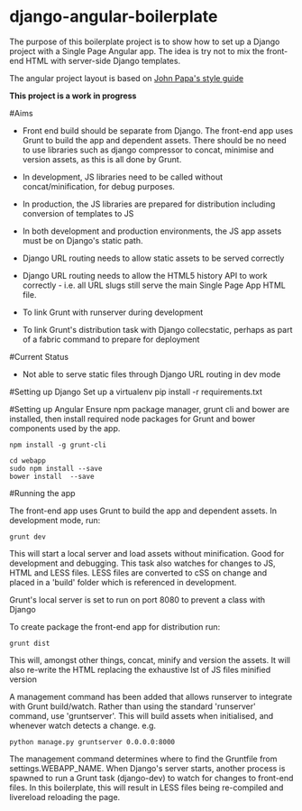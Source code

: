 django-angular-boilerplate
==========================

The purpose of this boilerplate project is to show how to set up a Django project with a Single Page Angular app. 
The idea is try not to mix the front-end HTML with server-side Django templates.


The angular project layout is based on [John Papa's style guide](https://github.com/johnpapa/angularjs-styleguide)

**This project is a work in progress**

#Aims
* Front end build should be separate from Django. The front-end app uses Grunt to build the app and dependent assets.
There should be no need to use libraries such as django compressor to concat, minimise and version assets, 
as this is all done by Grunt.

* In development, JS libraries need to be called without concat/minification, for debug purposes.

* In production, the JS libraries are prepared for distribution including conversion of templates to JS

* In both development and production environments, the JS app assets must be on Django's static path.

* Django URL routing needs to allow static assets to be served correctly

* Django URL routing needs to allow the HTML5 history API to work correctly - 
i.e. all URL slugs still serve the main Single Page App HTML file.

* To link Grunt with runserver during development

* To link Grunt's distribution task with Django collecstatic, perhaps as part of a fabric command to prepare for
deployment

#Current Status
* Not able to serve static files through Django URL routing in dev mode


#Setting up Django
Set up a virtualenv
pip install -r requirements.txt

#Setting up Angular
Ensure npm package manager, grunt cli and bower are installed, then install required node packages for Grunt and 
bower components used by the app.

    npm install -g grunt-cli
    
    cd webapp
    sudo npm install --save
    bower install  --save

#Running the app

The front-end app uses Grunt to build the app and dependent assets. In development mode, run:

    grunt dev
    
This will start a local server and load assets without minification. Good for development and debugging. This task also
watches for changes to JS, HTML and LESS files. LESS files are converted to cSS on change and placed in a 'build' folder
which is referenced in development. 

Grunt's local server is set to run on port 8080 to prevent a class with Django

To create package the front-end app for distribution run:

    grunt dist
    
This will, amongst other things, concat, minify and version the assets. It will also re-write the HTML replacing the
exhaustive lst of JS files minified version
 

A management command has been added that allows runserver to integrate with Grunt build/watch. Rather than using the 
standard 'runserver' command, use 'gruntserver'. This will build assets when initialised, 
and whenever watch detects a change. e.g.

    python manage.py gruntserver 0.0.0.0:8000
    
The management command determines where to find the Gruntfile from settings.WEBAPP_NAME. When Django's server starts,
another process is spawned to run a Grunt task (django-dev) to watch for changes to front-end files. In this boilerplate,
this will result in LESS files being re-compiled and livereload reloading the page.




